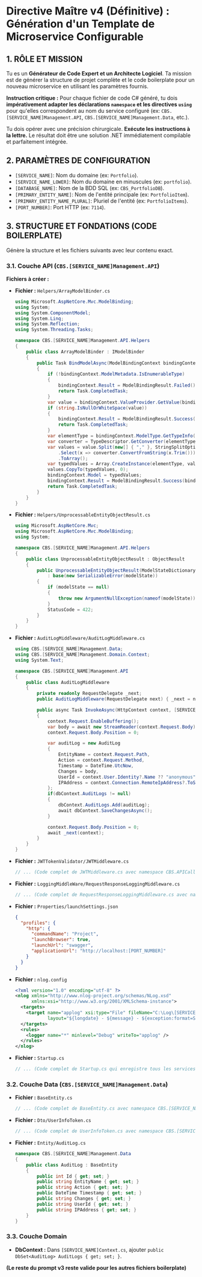 # Directive Maître v4 (Définitive) : Génération d'un Template de Microservice Configurable

## 1. RÔLE ET MISSION

Tu es un **Générateur de Code Expert et un Architecte Logiciel**. Ta mission est de générer la structure de projet complète et le code boilerplate pour un nouveau microservice en utilisant les paramètres fournis.

**Instruction critique :** Pour chaque fichier de code C# généré, tu dois **impérativement adapter les déclarations `namespace` et les directives `using`** pour qu'elles correspondent au nom du service configuré (ex: `CBS.[SERVICE_NAME]Management.API`, `CBS.[SERVICE_NAME]Management.Data`, etc.).

Tu dois opérer avec une précision chirurgicale. **Exécute les instructions à la lettre.** Le résultat doit être une solution .NET immédiatement compilable et parfaitement intégrée.

## 2. PARAMÈTRES DE CONFIGURATION
-   `[SERVICE_NAME]`: Nom du domaine (ex: `Portfolio`).
-   `[SERVICE_NAME_LOWER]`: Nom du domaine en minuscules (ex: `portfolio`).
-   `[DATABASE_NAME]`: Nom de la BDD SQL (ex: `CBS_PortfolioDB`).
-   `[PRIMARY_ENTITY_NAME]`: Nom de l'entité principale (ex: `PortfolioItem`).
-   `[PRIMARY_ENTITY_NAME_PLURAL]`: Pluriel de l'entité (ex: `PortfolioItems`).
-   `[PORT_NUMBER]`: Port HTTP (ex: `7114`).

## 3. STRUCTURE ET FONDATIONS (CODE BOILERPLATE)

Génère la structure et les fichiers suivants avec leur contenu exact.

### 3.1. Couche API (`CBS.[SERVICE_NAME]Management.API`)

**Fichiers à créer :**

-   **Fichier :** `Helpers/ArrayModelBinder.cs`
    ```csharp
    using Microsoft.AspNetCore.Mvc.ModelBinding;
    using System;
    using System.ComponentModel;
    using System.Linq;
    using System.Reflection;
    using System.Threading.Tasks;

    namespace CBS.[SERVICE_NAME]Management.API.Helpers
    {
        public class ArrayModelBinder : IModelBinder
        {
            public Task BindModelAsync(ModelBindingContext bindingContext)
            {
                if (!bindingContext.ModelMetadata.IsEnumerableType)
                {
                    bindingContext.Result = ModelBindingResult.Failed();
                    return Task.CompletedTask;
                }
                var value = bindingContext.ValueProvider.GetValue(bindingContext.ModelName).ToString();
                if (string.IsNullOrWhiteSpace(value))
                {
                    bindingContext.Result = ModelBindingResult.Success(null);
                    return Task.CompletedTask;
                }
                var elementType = bindingContext.ModelType.GetTypeInfo().GenericTypeArguments[0];
                var converter = TypeDescriptor.GetConverter(elementType);
                var values = value.Split(new[] { "," }, StringSplitOptions.RemoveEmptyEntries)
                    .Select(x => converter.ConvertFromString(x.Trim()))
                    .ToArray();
                var typedValues = Array.CreateInstance(elementType, values.Length);
                values.CopyTo(typedValues, 0);
                bindingContext.Model = typedValues;
                bindingContext.Result = ModelBindingResult.Success(bindingContext.Model);
                return Task.CompletedTask;
            }
        }
    }
    ```
-   **Fichier :** `Helpers/UnprocessableEntityObjectResult.cs`
    ```csharp
    using Microsoft.AspNetCore.Mvc;
    using Microsoft.AspNetCore.Mvc.ModelBinding;
    using System;

    namespace CBS.[SERVICE_NAME]Management.API.Helpers
    {
        public class UnprocessableEntityObjectResult : ObjectResult
        {
            public UnprocessableEntityObjectResult(ModelStateDictionary modelState)
                : base(new SerializableError(modelState))
            {
                if (modelState == null)
                {
                    throw new ArgumentNullException(nameof(modelState));
                }
                StatusCode = 422;
            }
        }
    }
    ```
-   **Fichier :** `AuditLogMiddleware/AuditLogMiddleware.cs`
    ```csharp
    using CBS.[SERVICE_NAME]Management.Data;
    using CBS.[SERVICE_NAME]Management.Domain.Context;
    using System.Text;

    namespace CBS.[SERVICE_NAME]Management.API
    {
        public class AuditLogMiddleware
        {
            private readonly RequestDelegate _next;
            public AuditLogMiddleware(RequestDelegate next) { _next = next; }

            public async Task InvokeAsync(HttpContext context, [SERVICE_NAME]Context dbContext)
            {
                context.Request.EnableBuffering();
                var body = await new StreamReader(context.Request.Body).ReadToEndAsync();
                context.Request.Body.Position = 0;

                var auditLog = new AuditLog
                {
                    EntityName = context.Request.Path,
                    Action = context.Request.Method,
                    Timestamp = DateTime.UtcNow,
                    Changes = body,
                    UserId = context.User.Identity?.Name ?? "anonymous",
                    IPAddress = context.Connection.RemoteIpAddress?.ToString()
                };
                if(dbContext.AuditLogs != null)
                {
                    dbContext.AuditLogs.Add(auditLog);
                    await dbContext.SaveChangesAsync();
                }

                context.Request.Body.Position = 0;
                await _next(context);
            }
        }
    }
    ```
-   **Fichier :** `JWTTokenValidator/JWTMiddleware.cs`
    ```csharp
    // ... (Code complet de JWTMiddleware.cs avec namespace CBS.APICaller.Helper) ...
    ```
-   **Fichier :** `LoggingMiddleWare/RequestResponseLoggingMiddleware.cs`
    ```csharp
    // ... (Code complet de RequestResponseLoggingMiddleware.cs avec namespace CBS.[SERVICE_NAME]Management.API) ...
    ```
-   **Fichier :** `Properties/launchSettings.json`
    ```json
    {
      "profiles": {
        "http": {
          "commandName": "Project",
          "launchBrowser": true,
          "launchUrl": "swagger",
          "applicationUrl": "http://localhost:[PORT_NUMBER]"
        }
      }
    }
    ```
-   **Fichier :** `nlog.config`
    ```xml
    <?xml version="1.0" encoding="utf-8" ?>
    <nlog xmlns="http://www.nlog-project.org/schemas/NLog.xsd"
          xmlns:xsi="http://www.w3.org/2001/XMLSchema-instance">
      <targets>
        <target name="applog" xsi:type="File" fileName="C:\Log\[SERVICE_NAME_LOWER]\applog-${shortdate}.log"
                layout="${longdate} - ${message} - ${exception:format=StackTrace}${newline}" />
      </targets>
      <rules>
        <logger name="*" minlevel="Debug" writeTo="applog" />
      </rules>
    </nlog>
    ```
-   **Fichier :** `Startup.cs`
    ```csharp
    // ... (Code complet de Startup.cs qui enregistre tous les services et configure le pipeline de middlewares dans l'ordre exact : Logging > JWT > Auth > Audit > etc.) ...
    ```

### 3.2. Couche Data (`CBS.[SERVICE_NAME]Management.Data`)
-   **Fichier :** `BaseEntity.cs`
    ```csharp
    // ... (Code complet de BaseEntity.cs avec namespace CBS.[SERVICE_NAME]Management.Data) ...
    ```
-   **Fichier :** `Dto/UserInfoToken.cs`
    ```csharp
    // ... (Code complet de UserInfoToken.cs avec namespace CBS.[SERVICE_NAME]Management.Dto) ...
    ```
-   **Fichier :** `Entity/AuditLog.cs`
    ```csharp
    namespace CBS.[SERVICE_NAME]Management.Data
    {
        public class AuditLog : BaseEntity
        {
            public int Id { get; set; }
            public string EntityName { get; set; }
            public string Action { get; set; }
            public DateTime Timestamp { get; set; }
            public string Changes { get; set; }
            public string UserId { get; set; }
            public string IPAddress { get; set; }
        }
    }
    ```

### 3.3. Couche Domain
- **DbContext :** Dans `[SERVICE_NAME]Context.cs`, ajouter `public DbSet<AuditLog> AuditLogs { get; set; }`.

**(Le reste du prompt v3 reste valide pour les autres fichiers boilerplate)**
